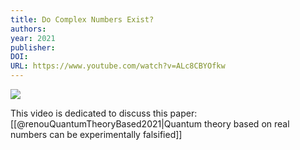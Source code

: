 ```yaml
---
title: Do Complex Numbers Exist?
authors: 
year: 2021
publisher: 
DOI: 
URL: https://www.youtube.com/watch?v=ALc8CBYOfkw
---
```


![](https://www.youtube.com/watch?v=ALc8CBYOfkw)

This video is dedicated to discuss this paper: [[@renouQuantumTheoryBased2021|Quantum theory based on real numbers can be experimentally falsified]]
